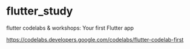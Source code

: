 # flutter_study

flutter codelabs & workshops: Your first Flutter app

https://codelabs.developers.google.com/codelabs/flutter-codelab-first
